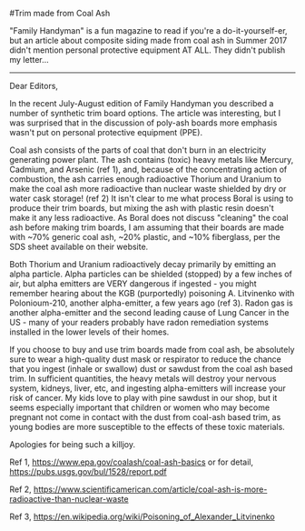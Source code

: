 #Trim made from Coal Ash

"Family Handyman" is a fun magazine to read if you're a do-it-yourself-er, but an article about composite siding made from coal ash in Summer 2017 didn't mention personal protective equipment AT ALL.  They didn't publish my letter... 

***

Dear Editors,

In the recent July-August edition of Family Handyman you described a number of synthetic trim board options. The article was interesting, but I was surprised that in the discussion of poly-ash boards more emphasis wasn't put on personal protective equipment (PPE). 


Coal ash consists of the parts of coal that don't burn in an electricity generating power plant. The ash contains (toxic) heavy metals like Mercury, Cadmium, and Arsenic (ref 1), and, because of the concentrating action of combustion, the ash carries enough radioactive Thorium and Uranium to make the coal ash more radioactive than nuclear waste shielded by dry or water cask storage! (ref 2) It isn't clear to me what process Boral is using to produce their trim boards, but mixing the ash with plastic resin doesn't make it any less radioactive. As Boral does not discuss "cleaning" the coal ash before making trim boards, I am assuming that their boards are made with ~70% generic coal ash, ~20% plastic, and ~10% fiberglass, per the SDS sheet available on their website. 

Both Thorium and Uranium radioactively decay primarily by emitting an alpha particle. Alpha particles can be shielded (stopped) by a few inches of air, but alpha emitters are VERY dangerous if ingested - you might remember hearing about the KGB (purportedly) poisoning A. Litvinenko with Polonioum-210, another alpha-emitter, a few years ago (ref 3). Radon gas is another alpha-emitter and the second leading cause of Lung Cancer in the US - many of your readers probably have radon remediation systems installed in the lower levels of their homes.

If you choose to buy and use trim boards made from coal ash, be absolutely sure to wear a high-quality dust mask or respirator to reduce the chance that you ingest (inhale or swallow) dust or sawdust from the coal ash based trim. In sufficient quantities, the heavy metals will destroy your nervous system, kidneys, liver, etc, and ingesting alpha-emitters will increase your risk of cancer. My kids love to play with pine sawdust in our shop, but it seems especially important that children or women who may become pregnant not come in contact with the dust from coal-ash based trim, as young bodies are more susceptible to the effects of these toxic materials. 

Apologies for being such a killjoy.

Ref 1, <https://www.epa.gov/coalash/coal-ash-basics> or for detail, <https://pubs.usgs.gov/bul/1528/report.pdf>

Ref 2, <https://www.scientificamerican.com/article/coal-ash-is-more-radioactive-than-nuclear-waste>

Ref 3, <https://en.wikipedia.org/wiki/Poisoning_of_Alexander_Litvinenko>
